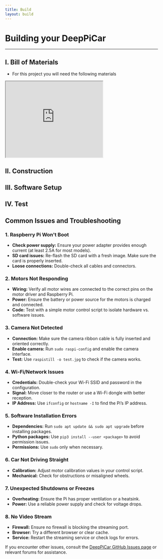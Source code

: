 ```yaml
---
title: Build
layout: build
---
```


# Building your DeepPiCar
----
## I. Bill of Materials
- For this project you will need the following materials

<iframe 
    src="https://docs.google.com/spreadsheets/d/e/2PACX-1vQepIaRDiILXEG443XxgSJ8Zn8Qyyi7KHHboHYsno2q1ontNMV2K8tLB6Wq_hJZteyI1Sff9p2w5LmI/pubhtml?gid=0&amp;single=true&amp;widget=true&amp;headers=false" 
    width="320" 
    height="250"    
></iframe>


## II. Construction
## III. Software Setup
## IV. Test
## Common Issues and Troubleshooting

### 1. Raspberry Pi Won't Boot
- **Check power supply:** Ensure your power adapter provides enough current (at least 2.5A for most models).
- **SD card issues:** Re-flash the SD card with a fresh image. Make sure the card is properly inserted.
- **Loose connections:** Double-check all cables and connectors.

### 2. Motors Not Responding
- **Wiring:** Verify all motor wires are connected to the correct pins on the motor driver and Raspberry Pi.
- **Power:** Ensure the battery or power source for the motors is charged and connected.
- **Code:** Test with a simple motor control script to isolate hardware vs. software issues.

### 3. Camera Not Detected
- **Connection:** Make sure the camera ribbon cable is fully inserted and oriented correctly.
- **Enable camera:** Run `sudo raspi-config` and enable the camera interface.
- **Test:** Use `raspistill -o test.jpg` to check if the camera works.

### 4. Wi-Fi/Network Issues
- **Credentials:** Double-check your Wi-Fi SSID and password in the configuration.
- **Signal:** Move closer to the router or use a Wi-Fi dongle with better reception.
- **IP Address:** Use `ifconfig` or `hostname -I` to find the Pi’s IP address.

### 5. Software Installation Errors
- **Dependencies:** Run `sudo apt update && sudo apt upgrade` before installing packages.
- **Python packages:** Use `pip3 install --user <package>` to avoid permission issues.
- **Permissions:** Use `sudo` only when necessary.

### 6. Car Not Driving Straight
- **Calibration:** Adjust motor calibration values in your control script.
- **Mechanical:** Check for obstructions or misaligned wheels.

### 7. Unexpected Shutdowns or Freezes
- **Overheating:** Ensure the Pi has proper ventilation or a heatsink.
- **Power:** Use a reliable power supply and check for voltage drops.

### 8. No Video Stream
- **Firewall:** Ensure no firewall is blocking the streaming port.
- **Browser:** Try a different browser or clear cache.
- **Service:** Restart the streaming service or check logs for errors.

If you encounter other issues, consult the [DeepPiCar GitHub Issues page](https://github.com/your-repo/issues) or relevant forums for assistance.
